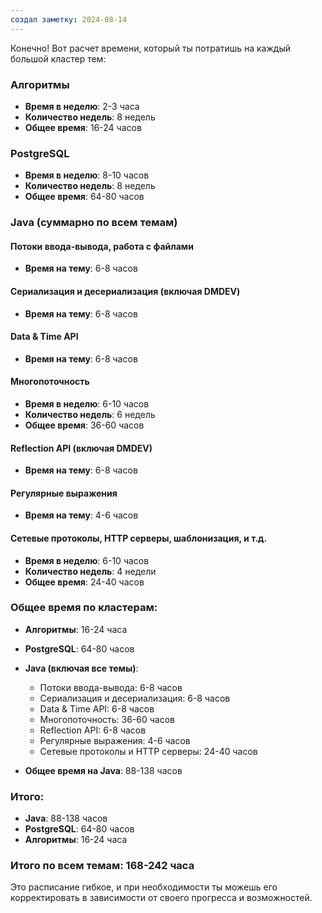 ```yaml
---
создал заметку: 2024-08-14
---
```

Конечно! Вот расчет времени, который ты потратишь на каждый большой кластер тем:

### **Алгоритмы**
- **Время в неделю**: 2-3 часа
- **Количество недель**: 8 недель
- **Общее время**: 16-24 часов

### **PostgreSQL**
- **Время в неделю**: 8-10 часов
- **Количество недель**: 8 недель
- **Общее время**: 64-80 часов

### **Java (суммарно по всем темам)**
#### **Потоки ввода-вывода, работа с файлами**
- **Время на тему**: 6-8 часов

#### **Сериализация и десериализация (включая DMDEV)**
- **Время на тему**: 6-8 часов

#### **Data & Time API**
- **Время на тему**: 6-8 часов

#### **Многопоточность**
- **Время в неделю**: 6-10 часов
- **Количество недель**: 6 недель
- **Общее время**: 36-60 часов

#### **Reflection API (включая DMDEV)**
- **Время на тему**: 6-8 часов

#### **Регулярные выражения**
- **Время на тему**: 4-6 часов

#### **Сетевые протоколы, HTTP серверы, шаблонизация, и т.д.**
- **Время в неделю**: 6-10 часов
- **Количество недель**: 4 недели
- **Общее время**: 24-40 часов

### **Общее время по кластерам**:

- **Алгоритмы**: 16-24 часа
- **PostgreSQL**: 64-80 часов
- **Java (включая все темы)**: 
  - Потоки ввода-вывода: 6-8 часов
  - Сериализация и десериализация: 6-8 часов
  - Data & Time API: 6-8 часов
  - Многопоточность: 36-60 часов
  - Reflection API: 6-8 часов
  - Регулярные выражения: 4-6 часов
  - Сетевые протоколы и HTTP серверы: 24-40 часов

- **Общее время на Java**: 88-138 часов

### **Итого:**
- **Java**: 88-138 часов
- **PostgreSQL**: 64-80 часов
- **Алгоритмы**: 16-24 часа

### **Итого по всем темам**: **168-242 часа**

Это расписание гибкое, и при необходимости ты можешь его корректировать в зависимости от своего прогресса и возможностей.
